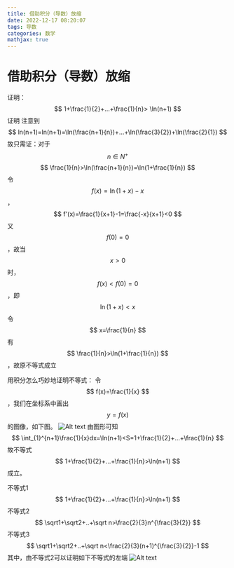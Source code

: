 ```yaml
---
title: 借助积分（导数）放缩
date: 2022-12-17 08:20:07
tags: 导数
categories: 数学
mathjax: true
---
```

# 借助积分（导数）放缩

 证明：$$ 1+\frac{1}{2}+...+\frac{1}{n}> \ln(n+1) $$
 证明 注意到$$ ln⁡(n+1)=ln(n+1)=\ln(\frac{n+1}{n})+...+\ln(\frac{3}{2})+\ln(\frac{2}{1}) $$
故只需证：对于$$ n\in N^+ $$
$$ \frac{1}{n}>\ln(\frac{n+1}{n})=\ln(1+\frac{1}{n}) $$
令$$ f(x)=\ln(1+x)-x $$，$$ f'(x)=\frac{1}{x+1}-1=\frac{-x}{x+1}<0 $$
又$$ f(0)=0 $$，故当$$ x>0 $$时，$$ f(x)<f(0)=0 $$，即
$$ \ln(1+x)<x $$
令
$$ x=\frac{1}{n} $$
有
$$ \frac{1}{n}>\ln(1+\frac{1}{n}) $$，故原不等式成立

用积分怎么巧妙地证明不等式：
令$$ f(x)=\frac{1}{x} $$，我们在坐标系中画出$$ y=f(x) $$的图像，如下图。
![Alt text](https://pic2.zhimg.com/v2-2b26a1157d124bac14c19e8c6c3608c9_b.jpg)
由图形可知$$ \int_{1}^{n+1}\frac{1}{x}dx=\ln(n+1)<S=1+\frac{1}{2}+...+\frac{1}{n} $$
故不等式$$ 1+\frac{1}{2}+...+\frac{1}{n}>\ln(n+1) $$成立。

不等式1 $$ 1+\frac{1}{2}+...+\frac{1}{n}>\ln(n+1) $$
不等式2 $$ \sqrt1+\sqrt2+..+\sqrt n>\frac{2}{3}n^{\frac{3}{2}} $$
不等式3 $$ \sqrt1+\sqrt2+..+\sqrt n<\frac{2}{3}(n+1)^{\frac{3}{2}}-1 $$
其中，由不等式2可以证明如下不等式的左端
![Alt text](https://pic2.zhimg.com/v2-c2fd8758d8c6c3127dbcd53b386ccaf9_b.jpg)





